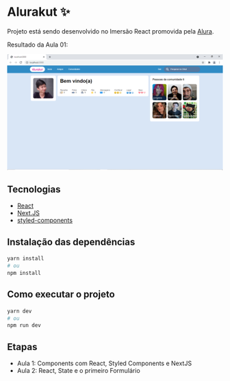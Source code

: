 # Alurakut ✨

Projeto está sendo desenvolvido no Imersão React promovida pela [Alura](https://www.alura.com.br/).

Resultado da Aula 01:

![Página inicial da Imersão React](https://github.com/MarcosTsujino/alurakut/blob/main/images/pagina-inicial.png)

## Tecnologias
 - [React](https://reactjs.org)
 - [Next.JS](https://nextjs.org/)
 - [styled-components](https://styled-components.com/)


## Instalação das dependências
```bash
yarn install
# ou
npm install
```

## Como executar o projeto

```bash
yarn dev
# ou
npm run dev
```

## Etapas
 - Aula 1: Components com React, Styled Components e NextJS
 - Aula 2: React, State e o primeiro Formulário
